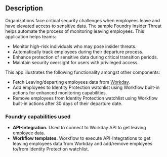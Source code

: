 ## Description

Organizations face critical security challenges when employees leave and have elevated access to sensitive data. 
The sample Foundry Insider Threat helps automate the process of monitoring leaving employees.
This application helps teams:

* Monitor high-risk individuals who may pose insider threats.
* Automatically track employees during their departure process.
* Enhance protection of sensitive data during critical transition periods.
* Maintain security oversight for users with privileged access.

This app illustrates the following functionality amongst other components:
* Fetch Leaving/departing employees data from [Workday](https://www.workday.com/).
* Add employees to Identity Protection watchlist using Workflow built-in actions for enhanced monitoring capabilities.
* Remove employees from Identity Protection watchlist using Workflow built-in actions after 30 days of their departure date.

### Foundry capabilities used

* **API-Integration.** Used to connect to Workday API to get leaving employee data.
* **Workflow templates.** Workflow to execute API-Integrations to get leaving employees data from Workday and add/remove employees to/from Identity Protection watchlist.